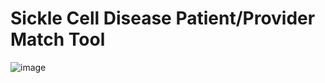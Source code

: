 # Sickle Cell Disease Patient/Provider Match Tool
![image](https://github.com/LLI1234/scd_tool/assets/48495973/1c4e31db-b0c7-408d-b804-2cea56141564)
